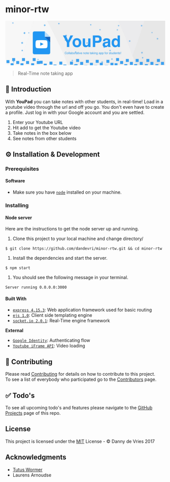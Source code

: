 # minor-rtw

![Github Banner](github/GitHub_Banner.jpg)
> Real-Time note taking app

## :book: Introduction

With **YouPad** you can take notes with other students, in real-time! Load in a youtube video through the url and off you go. You don't even have to create a profile. Just log in with your Google account and you are settled.

1. Enter your Youtube URL
1. Hit add to get the Youtube video
1. Take notes in the box below
1. See notes from other students

## ⚙ Installation & Development

### Prerequisites
#### Software
* Make sure you have [`node`](https://nodejs.org/en/) installed on your machine.

### Installing

#### Node server
Here are the instructions to get the node server up and running.

1. Clone this project to your local machine and change directory/
```
$ git clone https://github.com/dandevri/minor-rtw.git && cd minor-rtw
```

1. Install the dependencies and start the server.
```
$ npm start
```

1. You should see the following message in your terminal.
```
Server running 0.0.0.0:3000
```

#### Built With
* [`express 4.15.3`](https://expressjs.com/): Web application framework used for basic routing
* [`ejs 1.0`](http://www.embeddedjs.com/): Client side templating engine
* [`socket.io 2.0.1`](https://socket.io/): Real-Time engine framework  

**External**
* [`Google Identity`](https://developers.google.com/identity/): Authenticating flow
* [`Youtube iFrame API`](https://developers.google.com/identity/): Video loading

## :page_facing_up: Contributing
Please read [Contributing](CONTRIBUTING.md) for details on how to contribute to this project.  
To see a list of everybody who participated go to the [Contributors](https://github.com/dandevri/minor-rtw/graphs/contributors) page.

## :white_check_mark: Todo's
To see all upcoming todo's and features please navigate to the [GitHub Projects](https://github.com/dandevri/minor-rtw/projects/) page of this repo.

## License
This project is licensed under the [MIT](LICENSE.MD) License - © Danny de Vries 2017

## Acknowledgments
* [Tutus Wormer](https://github.com/wooorm)
* Laurens Arnoudse

